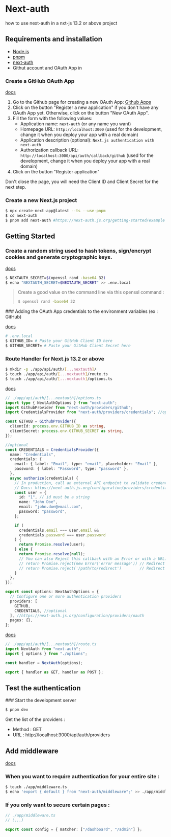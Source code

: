 # Next-auth

how to use next-auth in a nxt-js 13.2 or above project

## Requirements and installation

- [Node.js](https://nodejs.org/en)
- [pnpm](https://pnpm.io/)
- [next-auth](https://next-auth.js.org/)
- Githut account and OAuth App in

### Create a GitHub OAuth App

[docs](https://developer.github.com/apps/building-oauth-apps/authorizing-oauth-apps)

1. Go to the Github page for creating a new OAuth App: [Github Apps](https://github.com/settings/developers)
2. Click on the button "Register a new application" if you don't have any OAuth App yet. Otherwise, click on the button "New OAuth App".
3. Fill the form with the following values:
   - Application name: `next-auth` (or any name you want)
   - Homepage URL: `http://localhost:3000` (used for the development, change it when you deploy your app with a real domain)
   - Application description (optional): `Next.js authentication with next-auth`
   - Authorization callback URL: `http://localhost:3000/api/auth/callback/github` (used for the development, change it when you deploy your app with a real domain)
4. Click on the button "Register application"

Don't close the page, you will need the Client ID and Client Secret for the next step.

### Create a new Next.js project

```bash
$ npx create-next-app@latest --ts --use-pnpm
$ cd next-auth
$ pnpm add next-auth #https://next-auth.js.org/getting-started/example
```

## Getting Started

### Create a random string used to hash tokens, sign/encrypt cookies and generate cryptographic keys.

[docs](https://next-auth.js.org/configuration/options#secret)

```bash
$ NEXTAUTH_SECRET=$(openssl rand -base64 32)
$ echo "NEXTAUTH_SECRET=$NEXTAUTH_SECRET" >> .env.local
```

> Create a good value on the command line via this openssl command :
>
> ```bash
> $ openssl rand -base64 32
> ```

### Adding the OAuth App credentials to the environment variables (ex : GitHub)

[docs](https://next-auth.js.org/configuration/providers/oauth#github)

```bash
# .env.local
$ GITHUB_ID= # Paste your GitHub Client ID here
$ GITHUB_SECRET= # Paste your GitHub Client Secret here
```

### Route Handler for Next.js 13.2 or above

```bash
$ mkdir -p ./app/api/auth/[...nextauth]/
$ touch ./app/api/auth/[...nextauth]/route.ts
$ touch ./app/api/auth/[...nextauth]/options.ts
```

[docs](https://next-auth.js.org/configuration/options#options)

```ts
// ./app/api/auth/[...nextauth]/options.ts
import type { NextAuthOptions } from "next-auth";
import GithubProvider from "next-auth/providers/github";
import CredentialsProvider from "next-auth/providers/credentials"; //optional

const GITHUB = GithubProvider({
  clientId: process.env.GITHUB_ID as string,
  clientSecret: process.env.GITHUB_SECRET as string,
});

//optional
const CREDENTIALS = CredentialsProvider({
  name: "Credentials",
  credentials: {
    email: { label: "Email", type: "email", placeholder: "Email" },
    password: { label: "Password", type: "password" },
  },
  async authorize(credentials) {
    // In production, call an external API endpoint to validate credentials
    // Docs: https://next-auth.js.org/configuration/providers/credentials
    const user = {
      id: "1", // id must be a string
      name: "John Doe",
      email: "john.doe@email.com",
      password: "password",
    };

    if (
      credentials.email === user.email &&
      credentials.password === user.password
    ) {
      return Promise.resolve(user);
    } else {
      return Promise.resolve(null);
      // You can also Reject this callback with an Error or with a URL:
      // return Promise.reject(new Error('error message')) // Redirect to error page
      // return Promise.reject('/path/to/redirect')        // Redirect to a URL
    }
  },
});

export const options: NextAuthOptions = {
  // Configure one or more authentication providers
  providers: [
    GITHUB,
    CREDENTIALS, //optional
  ], //https://next-auth.js.org/configuration/providers/oauth
  pages: {},
};
```

[docs](https://next-auth.js.org/configuration/initialization#route-handlers-app)

```ts
// ./app/api/auth/[...nextauth]/route.ts
import NextAuth from "next-auth";
import { options } from "./options";

const handler = NextAuth(options);

export { handler as GET, handler as POST };
```

## Test the authentication

### Start the development server

```bash
$ pnpm dev
```

Get the list of the providers :

- Method : GET
- URL : http://localhost:3000/api/auth/providers

## Add middleware

[docs](https://next-auth.js.org/configuration/nextjs#middleware)

### When you want to require authentication for your entire site :

```bash
$ touch ./app/middleware.ts
$ echo 'export { default } from "next-auth/middleware";' >> ./app/middleware.ts
```

### If you only want to secure certain pages :

```ts
// ./app/middleware.ts
// (...)

export const config = { matcher: ["/dashboard", "/admin"] };
```
